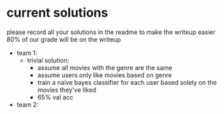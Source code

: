 # current solutions
please record all your solutions in the readme to make the writeup easier
80% of our grade will be on the writeup
- team 1:
    - trivial solution:
        - assume all movies with the genre are the same
        - assume users only like movies based on genre
        - train a naive bayes classifier for each user based solely on the movies they've liked
        - 65% val acc
- team 2: